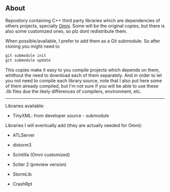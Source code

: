 ## About

Repository containing C++ third party libraries which are dependencies of others projects, specially [Omni](/midiway/Omni). Some will be the original copies, but there is also some customized ones, so plz dont redistribute them.

When possible/available, I prefer to add them as a Git submodule. So after cloning you might need to

```ruby
git submodule init
git submodule update
```

This copies make it easy to you compile projects which depends on them, whithout the need to download each of them separately. And in order to let you not need to compile each library source, note that I also put here some of them already compiled, but I'm not sure if you will be able to use these .lib files due the likely differences of compilers, environment, etc.



***

Libraries available:

- TinyXML: from developer source - submodule

Libraries I will eventually add (they are actually needed for Omni):

- ATLServer

- distorm3

- Scintilla (Omni customized)

- Sciter 2 (preview version)

- StormLib

- CrashRpt
